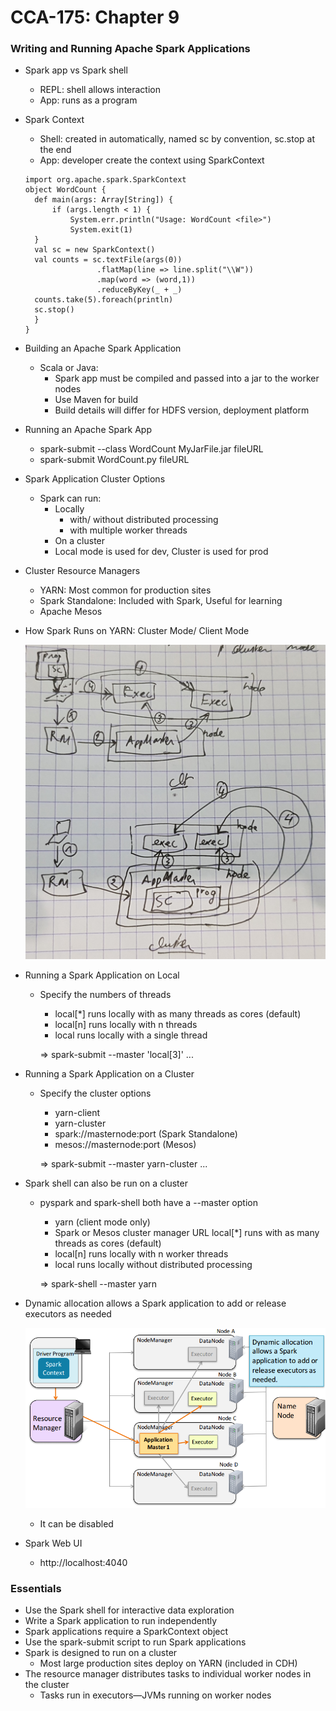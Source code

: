 # CCA-175: Chapter 9

### Writing and Running Apache Spark Applications

- Spark app vs Spark shell

  - REPL: shell allows interaction 
  - App: runs as a program

- Spark Context

  - Shell: created in automatically, named sc by convention, sc.stop at the end
  - App: developer create the context using SparkContext 

  ```
  import org.apache.spark.SparkContext
  object WordCount {
  	def main(args: Array[String]) {
  		if (args.length < 1) {
  			System.err.println("Usage: WordCount <file>")
  			System.exit(1)
  	}
  	val sc = new SparkContext()
  	val counts = sc.textFile(args(0))
  				  .flatMap(line => line.split("\\W"))
  				  .map(word => (word,1))
  				  .reduceByKey(_ + _)
  	counts.take(5).foreach(println)
  	sc.stop()
  	}
  }
  ```

- Building an Apache Spark Application

  - Scala or Java: 
    - Spark app must be compiled and passed into a jar to the worker nodes
    - Use Maven for build
    - Build details will differ for HDFS version, deployment platform

- Running an Apache Spark App

  - spark-submit --class WordCount MyJarFile.jar fileURL  
  - spark-submit WordCount.py fileURL 

- Spark Application Cluster Options

  - Spark can run:
    - Locally 
      - with/ without distributed processing
      - with multiple worker threads 
    - On a cluster
    - Local mode is used for dev, Cluster is used for prod

- Cluster Resource Managers

  - YARN: Most common for production sites
  - Spark Standalone: Included with Spark, Useful for learning
  - Apache Mesos

- How Spark Runs on YARN: Cluster Mode/ Client Mode

  ![](./ch-09/cluster-clt-app-workflow.jpg)

- Running a Spark Application on Local

  - Specify the numbers of threads

    - local[*] runs locally with as many threads as cores (default)
    - local[n] runs locally with n threads
    - local runs locally with a single thread

    => spark-submit --master 'local[3]'  ...

- Running a Spark Application on a Cluster

  - Specify the cluster options

    - yarn-client 
    - yarn-cluster 
    - spark://masternode:port (Spark Standalone) 
    - mesos://masternode:port (Mesos) 

    =>  spark-submit --master yarn-cluster ...

- Spark shell can also be run on a cluster

  - pyspark and spark-shell both have a --master option

    - yarn (client	mode	only)
    - Spark or Mesos cluster manager URL 
    	 local[*] runs with as many	threads as cores (default) 
    - local[n] runs locally with n worker threads 
    - local runs locally without distributed processing 

    =>  spark-shell --master yarn 

- Dynamic allocation allows a Spark application to add or release executors as needed

  ![](./ch-09/dynamic-allocation.PNG)

  - It can be disabled

- Spark Web UI

  - http://localhost:4040 

### Essentials

- Use the Spark shell for interactive data exploration
- Write a Spark application to run independently
- Spark applications require a SparkContext object
- Use the spark-submit script to run Spark applications
- Spark is designed to run on a cluster
  - Most large production sites deploy on YARN (included in CDH)
- The resource manager distributes tasks to individual worker nodes in the cluster
  - Tasks run in executors—JVMs running on worker nodes